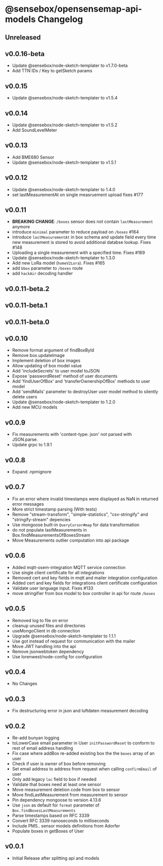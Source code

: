 # @sensebox/opensensemap-api-models Changelog

## Unreleased

## v0.0.16-beta
- Update @sensebox/node-sketch-templater to v1.7.0-beta
- Add TTN IDs / Key to getSketch params

## v0.0.15
- Update @sensebox/node-sketch-templater to v1.5.4

## v0.0.14
- Update @sensebox/node-sketch-templater to v1.5.2
- Add SoundLevelMeter

## v0.0.13
- Add BME680 Sensor
- Update @sensebox/node-sketch-templater to v1.5.1

## v0.0.12
- Update @sensebox/node-sketch-templater to 1.4.0
- set lastMeasurementAt on single measruement upload fixes #177

## v0.0.11
- **BREAKING CHANGE**: `/boxes` sensor does not contain `lastMeasurement` anymore
- introduce `minimal` parameter to reduce payload on `/boxes` #164
- introduce `lastMeasurementAt` in box schema and update field every time new measurement is stored to avoid additional databse lookup. Fixes #148
- Uploading a single measurement with a specified time. Fixes #169
- Update @sensebox/node-sketch-templater to 1.3.0
- Add new LoRa model (`homeV2Lora`). Fixes #165
- add `bbox` parameter to `/boxes` route
- add `hackAir` decoding handler

## v0.0.11-beta.2

## v0.0.11-beta.1

## v0.0.11-beta.0

## v0.0.10
- Remove format argument of findBoxById
- Remove box.updateImage
- Implement deletion of box images
- Allow updating of box model value
- Add 'includeSecrets' to user model toJSON
- Expose 'passwordReset' method of user documents
- Add 'findUserOfBox' and 'transferOwnershipOfBox' methods to user model
- Add 'sendMails' parameter to destroyUser user model method to silently delete users
- Update @sensebox/node-sketch-templater to 1.2.0
- Add new MCU models

## v0.0.9
- Fix measurements with 'content-type: json' not parsed with JSON.parse.
- Update grpc to 1.9.1

## v0.0.8
- Expand .npmignore

## v0.0.7
- Fix an error where invalid timestamps were displayed as NaN in returned error messages
- More strict timestamp parsing (With tests)
- Remove "stream-transform", "simple-statistics", "csv-stringify" and "stringify-stream" depencies
- Use mongoose built-in `QueryCursor#map` for data transformation
- do not populate lastMeasurements in Box.findMeasurementsOfBoxesStream
- Move Measurements outlier computation into api package

## v0.0.6
- Added mqtt-osem-integration MQTT service connection
- Use single client certificate for all integrations
- Removed cert and key fields in mqtt and mailer integration configuration
- Added cert and key fields for integrations client certificate configuration
- Validate user language input. Fixes #133
- move stringifier from box model to box controller in api for route `/boxes`

## v0.0.5
- Removed log to file on error
- cleanup unused files and directories
- useMongoClient in db connection
- Upgrade @sensebox/node-sketch-templater to 1.1.1
- Use got instead of request for communication with the mailer
- Move JWT handling into the api
- Remove jsonwebtoken dependency
- Use lorenwest/node-config for configuration

## v0.0.4
- No Changes

## v0.0.3
- Fix destructuring error in json and luftdaten measurement decoding

## v0.0.2
- Re-add bunyan logging
- toLowerCase email parameter in User `initPasswordReset` to conform to rest of email address handling
- Fix case where addBox re-added existing box the the `boxes` array of an user
- Check if user is owner of box before removing
- Set email address to address from request when calling `confirmEmail` of user
- Only add legacy `loc` field to box if needed
- Validate that boxes need at least one sensor
- Move measurement deletion code from box to sensor
- Move findLastMeasurement from measurement to sensor
- Pin dependency mongoose to version 4.13.6
- Use `json` as default for `format` parameter of `Box.findBoxesLastMeasurements`
- Parse timestamps based on RFC 3339
- Convert RFC 3339 nanoseconds to milliseconds
- Include PMS.. sensor models definitions from Adorfer
- Populate boxes in getBoxes of User

## v0.0.1
- Initial Release after splitting api and models
